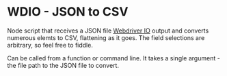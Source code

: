 # WDIO - JSON to CSV

Node script that receives a JSON file [Webdriver IO](https://webdriver.io/) output and converts numerous elemts to CSV, flattening as it goes. The field selections are arbitrary, so feel free to fiddle.

Can be called from a function or command line. It takes a single argument - the file path to the JSON file to convert.
